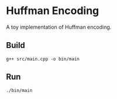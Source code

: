 # Huffman Encoding
A toy implementation of Huffman encoding.

## Build
```
g++ src/main.cpp -o bin/main
```

## Run
```
./bin/main
```
